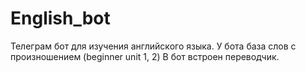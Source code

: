 # English_bot
Телеграм бот для изучения английского языка.
У бота база слов с произношением (beginner unit 1, 2)
В бот встроен переводчик.
